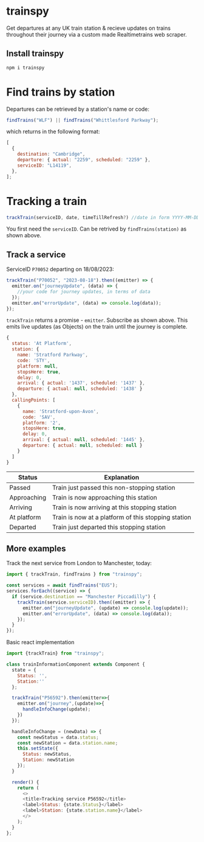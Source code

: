 # trainspy

Get departures at any UK train station & recieve updates on trains throughout their journey via a custom made Realtimetrains web scraper.

## Install trainspy

```js
npm i trainspy
```

# Find trains by station

Departures can be retrieved by a station's name or code:

```js
findTrains("WLF") || findTrains("Whittlesford Parkway");
```

which returns in the following format:

```js
[
  {
    destination: "Cambridge",
    departure: { actual: "2259", scheduled: "2259" },
    serviceID: "L14119",
  },
];
```

# Tracking a train

```js
trackTrain(serviceID, date, timeTillRefresh?) //date in form YYYY-MM-DD, defaults to today
```

You first need the `serviceID`.
Can be retrived by `findTrains(station)` as shown above.

## Track a service

ServiceID `P70052` departing on 18/08/2023:

```js
trackTrain("P70052", "2023-08-18").then((emitter) => {
  emitter.on("journeyUpdate", (data) => {
    //your code for journey updates, in terms of data
  });
  emitter.on("errorUpdate", (data) => console.log(data));
});
```

`trackTrain` returns a promise - `emitter`. Subscribe as shown above.
This emits live updates (as Objects) on the train until the journey is complete.

```js
{
  status: 'At Platform',
  station: {
    name: 'Stratford Parkway',
    code: 'STY',
    platform: null,
    stopsHere: true,
    delay: 0,
    arrival: { actual: '1437', scheduled: '1437' },
    departure: { actual: null, scheduled: '1438' }
  },
  callingPoints: [
    {
      name: 'Stratford-upon-Avon',
      code: 'SAV',
      platform: '2',
      stopsHere: true,
      delay: 0,
      arrival: { actual: null, scheduled: '1445' },
      departure: { actual: null, scheduled: null }
    }
  ]
}
```

| Status      | Explanation                                         |
| ----------- | --------------------------------------------------- |
| Passed      | Train just passed this non-stopping station         |
| Approaching | Train is now approaching this station               |
| Arriving    | Train is now arriving at this stopping station      |
| At platform | Train is now at a platform of this stopping station |
| Departed    | Train just departed this stopping station           |

## More examples

Track the next service from London to Manchester, today:

```js
import { trackTrain, findTrains } from "trainspy";

const services = await findTrains("EUS");
services.forEach((service) => {
  if (service.destination == "Manchester Piccadilly") {
    trackTrain(service.serviceID).then((emitter) => {
      emitter.on("journeyUpdate", (update) => console.log(update));
      emitter.on("errorUpdate", (data) => console.log(data));
    });
  }
});
```

Basic react implementation

```js
import {trackTrain} from "trainspy";

class trainInformationComponent extends Component {
  state = {
    Status: '',
    Station:''
  };

  trackTrain("P56592").then(emitter=>{
    emitter.on("journey",(update)=>{
      handleInfoChange(update);
    })
  });

  handleInfoChange = (newData) => {
    const newStatus = data.status;
    const newStation = data.station.name;
    this.setState({
      Status: newStatus,
      Station: newStation
    });
  }

  render() {
    return (
      <>
      <title>Tracking service P56592</title>
      <label>Status: {state.Status}</label>
      <label>Station: {state.station.name}</label>
      </>
    );
  }
};
```
